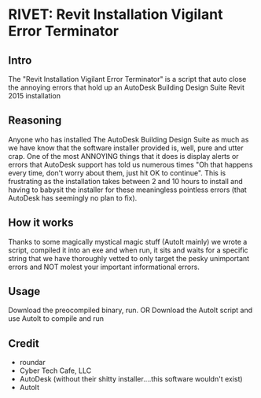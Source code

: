 # RIVET: Revit Installation Vigilant Error Terminator


## Intro

The "Revit Installation Vigilant Error Terminator" is a script that auto close the annoying errors that hold up an AutoDesk Building Design Suite Revit 2015 installation


## Reasoning

Anyone who has installed The AutoDesk Building Design Suite as much as we have know that the software installer provided is, well, pure and utter crap. One of the most ANNOYING things that it does is display alerts or errors that AutoDesk support has told us numerous times "Oh that happens every time, don't worry about them, just hit OK to continue". This is frustrating as the installation takes between 2 and 10 hours to install and having to babysit the installer for these meaningless pointless errors (that AutoDesk has seemingly no plan to fix).

## How it works

Thanks to some magically mystical magic stuff (AutoIt mainly) we wrote a script, compiled it into an exe and when run, it sits and waits for a specific string that we have thoroughly vetted to only target the pesky unimportant errors and NOT molest your important informational errors.

## Usage

Download the preocompiled binary, run.
OR
Download the AutoIt script and use AutoIt to compile and run

## Credit

* roundar
* Cyber Tech Cafe, LLC
* AutoDesk (without their shitty installer....this software wouldn't exist)
* AutoIt

